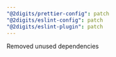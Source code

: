 ```yaml
---
"@2digits/prettier-config": patch
"@2digits/eslint-config": patch
"@2digits/eslint-plugin": patch
---
```


Removed unused dependencies
